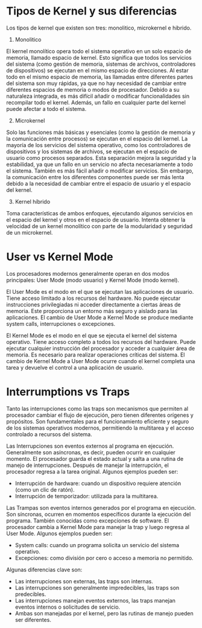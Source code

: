 # Tipos de Kernel y sus diferencias
Los tipos de kernel que existen son tres: monolitico, microkernel e hibrido.

1. Monolitico

El kernel monolítico opera todo el sistema operativo en un solo espacio de memoria, llamado espacio de kernel. Esto significa que todos los servicios del sistema (como gestión de memoria, sistemas de archivos, controladores de dispositivos) se ejecutan en el mismo espacio de direcciones. Al estar todo en el mismo espacio de memoria, las llamadas entre diferentes partes del sistema son muy rápidas, ya que no hay necesidad de cambiar entre diferentes espacios de memoria o modos de procesador. Debido a su naturaleza integrada, es más difícil añadir o modificar funcionalidades sin recompilar todo el kernel. Además, un fallo en cualquier parte del kernel puede afectar a todo el sistema.

2. Microkernel

Solo las funciones más básicas y esenciales (como la gestión de memoria y la comunicación entre procesos) se ejecutan en el espacio del kernel.
La mayoría de los servicios del sistema operativo, como los controladores de dispositivos y los sistemas de archivos, se ejecutan en el espacio de usuario como procesos separados. Esta separación mejora la seguridad y la estabilidad, ya que un fallo en un servicio no afecta necesariamente a todo el sistema. También es más fácil añadir o modificar servicios. Sin embargo, la comunicación entre los diferentes componentes puede ser más lenta debido a la necesidad de cambiar entre el espacio de usuario y el espacio del kernel.

3. Kernel híbrido

Toma características de ambos enfoques, ejecutando algunos servicios en el espacio del kernel y otros en el espacio de usuario. Intenta obtener la velocidad de un kernel monolítico con parte de la modularidad y seguridad de un microkernel.

# User vs Kernel Mode
Los procesadores modernos generalmente operan en dos modos principales: User Mode (modo usuario) y Kernel Mode (modo kernel).

El User Mode es el modo en el que se ejecutan las aplicaciones de usuario. Tiene acceso limitado a los recursos del hardware.
No puede ejecutar instrucciones privilegiadas ni acceder directamente a ciertas áreas de memoria. Este proporciona un entorno más seguro y aislado para las aplicaciones. El cambio de User Mode a Kernel Mode se produce mediante system calls, interrupciones o excepciones.

El Kernel Mode es el modo en el que se ejecuta el kernel del sistema operativo. Tiene acceso completo a todos los recursos del hardware. Puede ejecutar cualquier instrucción del procesador y acceder a cualquier área de memoria. Es necesario para realizar operaciones críticas del sistema. El cambio de Kernel Mode a User Mode ocurre cuando el kernel completa una tarea y devuelve el control a una aplicación de usuario.

# Interrumptions vs Traps
Tanto las interrupciones como las traps son mecanismos que permiten al procesador cambiar el flujo de ejecución, pero tienen diferentes orígenes y propósitos. Son fundamentales para el funcionamiento eficiente y seguro de los sistemas operativos modernos, permitiendo la multitarea y el acceso controlado a recursos del sistema.

Las Interrupciones son eventos externos al programa en ejecución. Generalmente son asíncronas, es decir, pueden ocurrir en cualquier momento. El procesador guarda el estado actual y salta a una rutina de manejo de interrupciones. Después de manejar la interrupción, el procesador regresa a la tarea original. Algunos ejemplos pueden ser:
- Interrupción de hardware: cuando un dispositivo requiere atención (como un clic de ratón).
- Interrupción de temporizador: utilizada para la multitarea.

Las Trampas son eventos internos generados por el programa en ejecución. Son síncronas, ocurren en momentos específicos durante la ejecución del programa. También conocidas como excepciones de software. El procesador cambia a Kernel Mode para manejar la trap y luego regresa al User Mode. Algunos ejemplos pueden ser:
- System calls: cuando un programa solicita un servicio del sistema operativo.
- Excepciones: como división por cero o acceso a memoria no permitido.

Algunas diferencias clave son:
- Las interrupciones son externas, las traps son internas.
- Las interrupciones son generalmente impredecibles, las traps son predecibles.
- Las interrupciones manejan eventos externos, las traps manejan eventos internos o solicitudes de servicio.
- Ambas son manejadas por el kernel, pero las rutinas de manejo pueden ser diferentes.